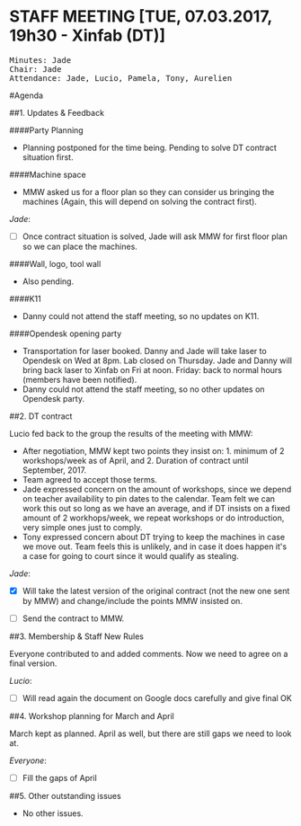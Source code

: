 # STAFF MEETING [TUE, 07.03.2017, 19h30 - Xinfab (DT)]


<pre>
Minutes: Jade
Chair: Jade
Attendance: Jade, Lucio, Pamela, Tony, Aurelien
</pre>

#Agenda

##1. Updates & Feedback

####Party Planning

- Planning postponed for the time being. Pending to solve DT contract situation first.

####Machine space

- MMW asked us for a floor plan so they can consider us bringing the machines (Again, this will depend on solving the contract first).

*Jade*: 
- [ ] Once contract situation is solved, Jade will ask MMW for first floor plan so we can place the machines.

####Wall, logo, tool wall

- Also pending.

####K11

- Danny could not attend the staff meeting, so no updates on K11.

####Opendesk opening party

- Transportation for laser booked. Danny and Jade will take laser to Opendesk on Wed at 8pm. Lab closed on Thursday. Jade and Danny will bring back laser to Xinfab on Fri at noon. Friday: back to normal hours (members have been notified).
- Danny could not attend the staff meeting, so no other updates on Opendesk party.

##2. DT contract

Lucio fed back to the group the results of the meeting with MMW: 
- After negotiation, MMW kept two points they insist on: 1. minimum of 2 workshops/week as of April, and 2. Duration of contract until September, 2017.
- Team agreed to accept those terms. 
- Jade expressed concern on the amount of workshops, since we depend on teacher availability to pin dates to the calendar. Team felt we can work this out so long as we have an average, and if DT insists on a fixed amount of 2 workhops/week, we repeat workshops or do introduction, very simple ones just to comply.
- Tony expressed concern about DT trying to keep the machines in case we move out. Team feels this is unlikely, and in case it does happen it's a case for going to court since it would qualify as stealing.

*Jade*: 
- [x] Will take the latest version of the original contract (not the new one sent by MMW) and change/include the points MMW insisted on.
- [ ] Send the contract to MMW.


##3. Membership & Staff New Rules 

Everyone contributed to and added comments. Now we need to agree on a final version.

*Lucio*:
- [ ] Will read again the document on Google docs carefully and give final OK

##4.  Workshop planning for March and April

March kept as planned. April as well, but there are still gaps we need to look at.

*Everyone*:
- [ ] Fill the gaps of April

##5.  Other outstanding issues

- No other issues.



